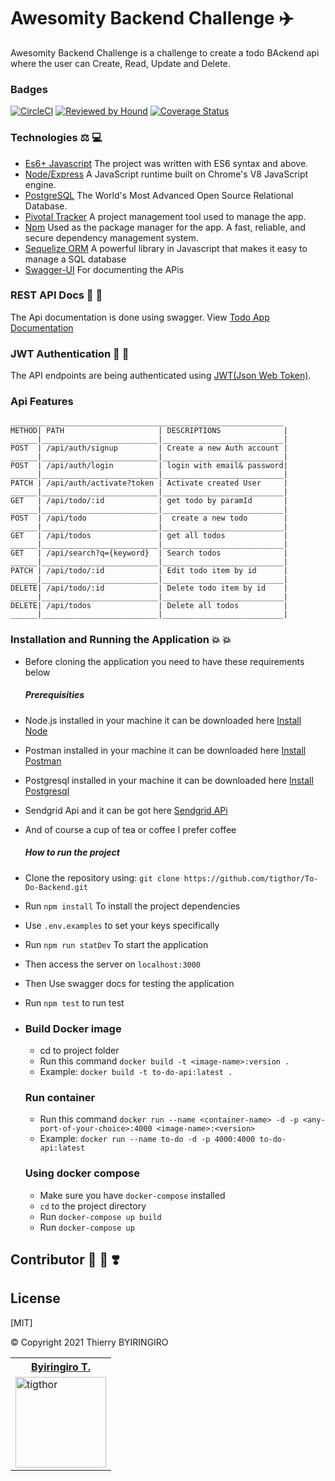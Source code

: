 # Awesomity Backend Challenge  :airplane:

Awesomity Backend Challenge is a challenge to create a todo BAckend api where the user can Create, Read, Update and Delete.

### Badges

[![CircleCI](https://circleci.com/gh/Soma-Technologies-Inc/visitAfrica-backend/tree/develop.svg?style=svg)](https://circleci.com/gh/Soma-Technologies-Inc/visitAfrica-backend/tree/develop)
[![Reviewed by Hound](https://img.shields.io/badge/Reviewed%20by-Hound-blueviolet)](https://houndci.com)
[![Coverage Status](https://coveralls.io/repos/github/tigthor/To-Do-Backend/badge.svg?branch=main)](https://coveralls.io/github/tigthor/To-Do-Backend?branch=main)

### Technologies :balance_scale: :computer:

* [Es6+ Javascript](https://www.ecma-international.org/ecma-262/9.0/index.html) The project was written with ES6 syntax and above.
* [Node/Express](https://nodejs.org/en/) A JavaScript runtime built on Chrome's V8 JavaScript engine.
* [PostgreSQL](https://www.postgresql.org/) The World's Most Advanced Open Source Relational Database.
* [Pivotal Tracker](https://www.pivotaltracker.com) A project management tool used to manage the app.
* [Npm](https://www.npmjs.com/) Used as the package manager for the app. A fast, reliable, and secure dependency management system.
* [Sequelize ORM](https://sequelize.org/v3/) A powerful library in Javascript that makes it easy to manage a SQL database
* [Swagger-UI](https://swagger.io) For documenting the APis

### REST API Docs 	:clap: 	:clap:

The Api documentation is done using swagger. View [Todo App Documentation](http://localhost:3000/api-docs)

### JWT Authentication :raised_hands: :raised_hands:

The API endpoints are being authenticated using [JWT(Json Web Token)](https://jwt.io/).

### Api Features

```
_____________________________________________________________
METHOD| PATH                     | DESCRIPTIONS              | 
______|__________________________|___________________________|
POST  | /api/auth/signup         | Create a new Auth account |
______|__________________________|___________________________|
POST  | /api/auth/login          | login with email& password|
______|__________________________|___________________________|
PATCH | /api/auth/activate?token | Activate created User     |
______|__________________________|___________________________|
GET   | /api/todo/:id            | get todo by paramId       |
______|__________________________|___________________________|
POST  | /api/todo                |  create a new todo        |
______|__________________________|___________________________|
GET   | /api/todos               | get all todos             |
______|__________________________|___________________________|
GET   | /api/search?q={keyword}  | Search todos              |
______|__________________________|___________________________|
PATCH | /api/todo/:id            | Edit todo item by id      |
______|__________________________|___________________________|
DELETE| /api/todo/:id            | Delete todo item by id    |
______|__________________________|___________________________|
DELETE| /api/todos               | Delete all todos          |
______|__________________________|___________________________|
```

### Installation and Running the Application :collision: :collision:

* Before cloning the application you need to have these requirements below

  ##### Prerequisities
* Node.js installed in your machine it can be downloaded here [Install Node](nodejs.org)
* Postman installed in your machine it can be downloaded here [Install Postman](https://www.postman.com/)
* Postgresql installed in your machine it can be downloaded here [Install Postgresql](https://www.postgresql.org/)
* Sendgrid Api and it can be got here [Sendgrid APi](http://sendgrid.com/)
* And of course a cup of tea or coffee I prefer coffee

  ##### How to run the project
* Clone the repository using: `git clone https://github.com/tigthor/To-Do-Backend.git`
* Run `npm install` To install the project dependencies
* Use `.env.examples` to set your keys specifically
* Run `npm run statDev` To start the application
* Then access the server on `localhost:3000`
* Then Use swagger docs for testing the application
* Run `npm test` to run test
* ### Build Docker image


  * cd to project folder
  * Run this command `docker build -t <image-name>:version .`
  * Example: `docker build -t to-do-api:latest .`

  ### Run container

  * Run this command `docker run --name <container-name> -d -p <any-port-of-your-choice>:4000 <image-name>:<version>`
  * Example: `docker run --name to-do -d -p 4000:4000 to-do-api:latest`

  ### Using docker compose

  * Make sure you have `docker-compose` installed
  * `cd` to the project directory
  * Run `docker-compose up build`
  * Run `docker-compose up`

## Contributor :star_struck: :star_struck: :heavy_heart_exclamation:

<table style="width:100%">
  <tr>
    <th><a href="https://github.com/tigthor">Byiringiro T.</a></th>
  </tr>
  <tr>
    <td><img align="center" src="https://i.ibb.co/z2S5bkh/43029221-2108225642763593-8148098077761208320-n-removebg.jpg" alt="tigthor" height="145" width="145">       </td>

## License

[MIT]

<footer>© Copyright 2021 Thierry BYIRINGIRO</footer>
